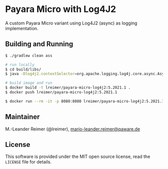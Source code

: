 # Payara Micro with Log4J2

A custom Payara Micro variant using Log4J2 (async) as logging implementation.

## Building and Running

```bash
$ ./gradlew clean ass

# run locally
$ cd build/libs/
$ java -Dlog4j2.contextSelector=org.apache.logging.log4j.core.async.AsyncLoggerContextSelector -Dlog4j.configurationFile=log4j2.xml -jar payara-micro.jar --logproperties logging.properties --nocluster

# build image and run
$ docker build -t lreimer/payara-micro-log4j2:5.2021.1 .
$ docker push lreimer/payara-micro-log4j2:5.2021.1

$ docker run --rm -it -p 8080:8080 lreimer/payara-micro-log4j2:5.2021.1
```


## Maintainer

M.-Leander Reimer (@lreimer), <mario-leander.reimer@qaware.de>

## License

This software is provided under the MIT open source license, read the `LICENSE`
file for details.